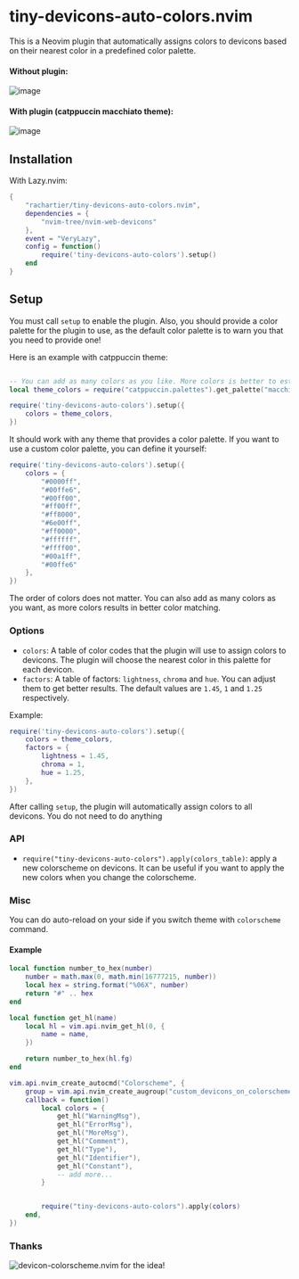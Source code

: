 # tiny-devicons-auto-colors.nvim

This is a Neovim plugin that automatically assigns colors to devicons based on their nearest color in a predefined color palette.

#### Without plugin:

![image](https://github.com/rachartier/tiny-devicons-auto-colors.nvim/assets/2057541/0130c1d8-12c7-495e-a22a-cb1d8aae7eb1)


#### With plugin (catppuccin macchiato theme):

![image](https://github.com/rachartier/tiny-devicons-auto-colors.nvim/assets/2057541/9cdaac63-14ec-4ba4-a143-242cb8d97bd2)



## Installation

With Lazy.nvim:

```lua
{
    "rachartier/tiny-devicons-auto-colors.nvim",
    dependencies = {
        "nvim-tree/nvim-web-devicons"
    },
    event = "VeryLazy",
    config = function()
        require('tiny-devicons-auto-colors').setup()
    end
}
```

##  Setup

You must call `setup` to enable the plugin. Also, you should provide a color palette for the plugin to use, as the default color palette is to warn you that you need to provide one!

Here is an example with catppuccin theme:

```lua

-- You can add as many colors as you like. More colors is better to estimate the nearest color for each devicon.
local theme_colors = require("catppuccin.palettes").get_palette("macchiato")

require('tiny-devicons-auto-colors').setup({
    colors = theme_colors,
})
```

It should work with any theme that provides a color palette. If you want to use a custom color palette, you can define it yourself:

```lua
require('tiny-devicons-auto-colors').setup({
    colors = {
        "#0000ff",
        "#00ffe6",
        "#00ff00",
        "#ff00ff",
        "#ff8000",
        "#6e00ff",
        "#ff0000",
        "#ffffff",
        "#ffff00",
        "#00a1ff",
        "#00ffe6"
    },
})
```

The order of colors does not matter. You can also add as many colors as you want, as more colors results in better color matching.

### Options

- `colors`: A table of color codes that the plugin will use to assign colors to devicons. The plugin will choose the nearest color in this palette for each devicon.
- `factors`: A table of factors: `lightness`, `chroma` and `hue`. You can adjust them to get better results. The default values are `1.45`, `1` and `1.25` respectively.

Example:

```lua
require('tiny-devicons-auto-colors').setup({
    colors = theme_colors,
    factors = {
        lightness = 1.45,
        chroma = 1,
        hue = 1.25,
    },
})
```

After calling `setup`, the plugin will automatically assign colors to all devicons. You do not need to do anything

### API

- `require("tiny-devicons-auto-colors").apply(colors_table)`: apply a new colorscheme on devicons. It can be useful if you want to apply the new colors when you change the colorscheme.

### Misc

You can do auto-reload on your side if you switch theme with `colorscheme` command.

#### Example

```lua
local function number_to_hex(number)
    number = math.max(0, math.min(16777215, number))
    local hex = string.format("%06X", number)
    return "#" .. hex
end

local function get_hl(name)
    local hl = vim.api.nvim_get_hl(0, {
        name = name,
    })

    return number_to_hex(hl.fg)
end

vim.api.nvim_create_autocmd("Colorscheme", {
    group = vim.api.nvim_create_augroup("custom_devicons_on_colorscheme", { clear = true }),
    callback = function()
        local colors = {
            get_hl("WarningMsg"),
            get_hl("ErrorMsg"),
            get_hl("MoreMsg"),
            get_hl("Comment"),
            get_hl("Type"),
            get_hl("Identifier"),
            get_hl("Constant"),
            -- add more...
        }


        require("tiny-devicons-auto-colors").apply(colors)
    end,
})

```

### Thanks

![devicon-colorscheme.nvim](https://github.com/dgox16/devicon-colorscheme.nvim) for the idea!
